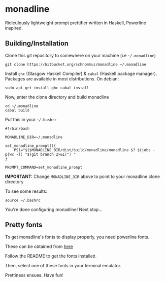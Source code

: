 # monadline

Ridiculously lightweight prompt prettifier written in Haskell, Powerline inspired.

## Building/Installation

Clone this git repository to somewhere on your machine (i.e `~/.monadline`)

    git clone https://bitbucket.org/schnommus/monadline ~/.monadline

Install `ghc` (Glasgow Haskell Compiler) & `cabal` (Haskell package manager).
Packages are available in most distributions. On debian:

    sudo apt-get install ghc cabal-install

Now, enter the clone directory and build monadline

    cd ~/.monadline
    cabal build

Put this in your `~/.bashrc`

    #!/bin/bash

    MONADLINE_DIR=~/.monadline

    set_monadline_prompt(){
        PS1="$($MONADLINE_DIR/dist/build/monadline/monadline $? $(jobs -p|wc -l) "$(git branch 2>&1)") "
    }

    PROMPT_COMMAND=set_monadline_prompt

**IMPORTANT:** Change `MONADLINE_DIR` above to point to your monadline clone directory

To see some results:

    source ~/.bashrc

You're done configuring monadline! Next stop...

## Pretty fonts

To get monadline's fonts to display properly, you need powerline fonts.

These can be obtained from [here](https://github.com/powerline/fonts)

Follow the README to get the fonts installed.

Then, select one of these fonts in your terminal emulator.

Prettiness ensues. Have fun!
